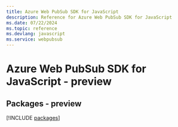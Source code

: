 ```yaml
---
title: Azure Web PubSub SDK for JavaScript
description: Reference for Azure Web PubSub SDK for JavaScript
ms.date: 07/22/2024
ms.topic: reference
ms.devlang: javascript
ms.service: webpubsub
---
```

# Azure Web PubSub SDK for JavaScript - preview
## Packages - preview
[!INCLUDE [packages](web-pubsub-index.md)]